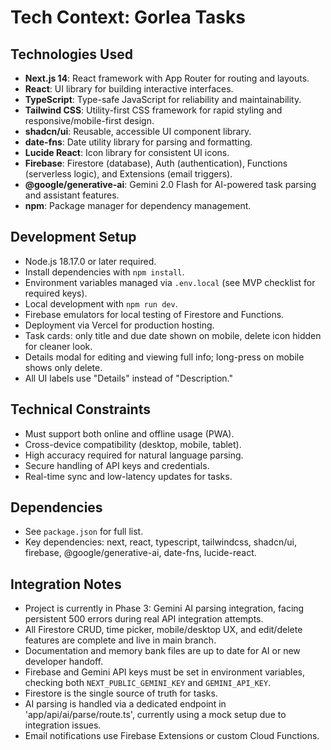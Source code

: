 # Tech Context: Gorlea Tasks

## Technologies Used

- **Next.js 14**: React framework with App Router for routing and layouts.
- **React**: UI library for building interactive interfaces.
- **TypeScript**: Type-safe JavaScript for reliability and maintainability.
- **Tailwind CSS**: Utility-first CSS framework for rapid styling and responsive/mobile-first design.
- **shadcn/ui**: Reusable, accessible UI component library.
- **date-fns**: Date utility library for parsing and formatting.
- **Lucide React**: Icon library for consistent UI icons.
- **Firebase**: Firestore (database), Auth (authentication), Functions (serverless logic), and Extensions (email triggers).
- **@google/generative-ai**: Gemini 2.0 Flash for AI-powered task parsing and assistant features.
- **npm**: Package manager for dependency management.

## Development Setup

- Node.js 18.17.0 or later required.
- Install dependencies with `npm install`.
- Environment variables managed via `.env.local` (see MVP checklist for required keys).
- Local development with `npm run dev`.
- Firebase emulators for local testing of Firestore and Functions.
- Deployment via Vercel for production hosting.
- Task cards: only title and due date shown on mobile, delete icon hidden for cleaner look.
- Details modal for editing and viewing full info; long-press on mobile shows only delete.
- All UI labels use "Details" instead of "Description."

## Technical Constraints

- Must support both online and offline usage (PWA).
- Cross-device compatibility (desktop, mobile, tablet).
- High accuracy required for natural language parsing.
- Secure handling of API keys and credentials.
- Real-time sync and low-latency updates for tasks.

## Dependencies

- See `package.json` for full list.
- Key dependencies: next, react, typescript, tailwindcss, shadcn/ui, firebase, @google/generative-ai, date-fns, lucide-react.

## Integration Notes

- Project is currently in Phase 3: Gemini AI parsing integration, facing persistent 500 errors during real API integration attempts.
- All Firestore CRUD, time picker, mobile/desktop UX, and edit/delete features are complete and live in main branch.
- Documentation and memory bank files are up to date for AI or new developer handoff.
- Firebase and Gemini API keys must be set in environment variables, checking both `NEXT_PUBLIC_GEMINI_KEY` and `GEMINI_API_KEY`.
- Firestore is the single source of truth for tasks.
- AI parsing is handled via a dedicated endpoint in 'app/api/ai/parse/route.ts', currently using a mock setup due to integration issues.
- Email notifications use Firebase Extensions or custom Cloud Functions.
